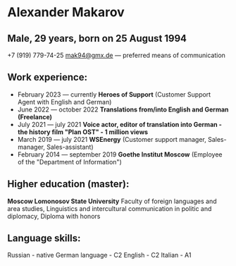 # Alexander Makarov
## Male, 29 years, born on 25 August 1994
+7 (919) 779-74-25
mak94@gmx.de — preferred means of communication
## Work experience:
* February 2023 — currently
   **Heroes of Support** (Customer Support Agent with English and German)
* June 2022 — october 2022
   **Translations from/into English and German (Freelance)**
* July 2021 — july 2021
   **Voice actor, editor of translation into German - the history film "Plan OST" - 1 million views**
* March 2019 — july 2021
   **WSEnergy**  (Customer support manager, Sales-manager, Sales-assistant)
* February 2014 — september 2019
   **Goethe Institut Moscow** (Employee of the "Department of Information")
##  Higher education (master):
**Moscow Lomonosov State University**
Faculty of foreign languages and area studies, Linguistics and intercultural communication in politic and diplomacy, Diploma with honors
## Language skills:
Russian - native
German language - C2
English - C2
Italian - A1